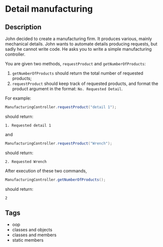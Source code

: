 # Detail manufacturing

## Description
John decided to create a manufacturing firm. It produces various, mainly mechanical details. John wants to automate details producing requests, but sadly he cannot write code. He asks you to write a simple manufacturing controller.

You are given two methods, `requestProduct` and `getNumberOfProducts`:

1. `getNumberOfProducts` should return the total number of requested products;
2. `requestProduct` should keep track of requested products, and format the product argument in the format: `No. Requested Detail`.

For example:
```java
ManufacturingController.requestProduct("detail 1");
```

should return:
```console
1. Requested detail 1
```

and
```java
ManufacturingController.requestProduct("Wrench");
```

should return:
```console
2. Requested Wrench
```

After execution of these two commands,
```java
ManufacturingController.getNumberOfProducts();
```

should return:
```console
2
```

## Tags
- oop
- classes and objects
- classes and members
- static members